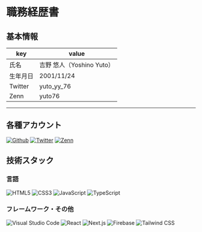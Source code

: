 # 職務経歴書

## 基本情報

| key      | value                     |
| -------- | ------------------------- |
| 氏名     | 吉野 悠人（Yoshino Yuto） |
| 生年月日 | 2001/11/24                |
| Twitter  | yuto_yy_76                |
| Zenn     | yuto76                    |

---

## 各種アカウント

<p>
<a href="https://github.com/utopia300" target="_blank"><img alt="Github" src="https://img.shields.io/badge/Utopia300-%2312100E.svg?&style=flat-square&logo=Github&logoColor=white" /></a>
<a href="https://twitter.com/yuto_yy_76" target="_blank"><img alt="Twitter" src="https://img.shields.io/badge/@yuto_yy_76-%231DA1F2.svg?&style=flat-square&logo=twitter&logoColor=white" /></a>
<a href="https://zenn.dev/yuto76" target="_blank"><img alt="Zenn" src="https://img.shields.io/badge/yuto76-3EA8FF.svg?&style=flat-square&logo=Zenn&logoColor=white" /></a>
</p>

## 技術スタック

### 言語

<p>
  <img alt="HTML5" src="https://img.shields.io/badge/-HTML5-E34F26?style=flat-square&logo=HTML5&logoColor=white" />
  <img alt="CSS3" src="https://img.shields.io/badge/-CSS3-1572B6?style=flat-square&logo=CSS3&logoColor=white" />
  <img alt="JavaScript" src="https://img.shields.io/badge/-JavaScript-F7DF1E?style=flat-square&logo=JavaScript&logoColor=white" />
  <img alt="TypeScript" src="https://img.shields.io/badge/-TypeScript-007ACC?style=flat-square&logo=typescript&logoColor=white" />
</p>

### フレームワーク・その他

<p>
  <img alt="Visual Studio Code" src="https://img.shields.io/badge/-Visual Studio Code-007ACC?style=flat-square&logo=Visual Studio Code
&logoColor=white" />
  <img alt="React" src="https://img.shields.io/badge/-React-45b8d8?style=flat-square&logo=react&logoColor=white" />
  <img alt="Next.js" src="https://img.shields.io/badge/-Next.js-000000?style=flat-square&logo=Next.js&logoColor=white" />
  <img alt="Firebase" src="https://img.shields.io/badge/-Firebase-FFCA28?style=flat-square&logo=Firebase&logoColor=white" />
  <img alt="Tailwind CSS" src="https://img.shields.io/badge/-Tailwind CSS-06B6D4?style=flat-square&logo=Tailwind CSS&logoColor=white" />
</p>
